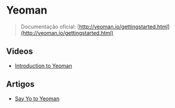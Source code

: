 # Yeoman

> Documentação oficial: [http://yeoman.io/gettingstarted.html](http://yeoman.io/gettingstarted.html)

## Videos
- [Introduction to Yeoman](https://www.youtube.com/watch?v=vFacaBinGZ0)

## Artigos
- [Say Yo to Yeoman](http://code.tutsplus.com/tutorials/say-yo-to-yeoman--net-27167)
